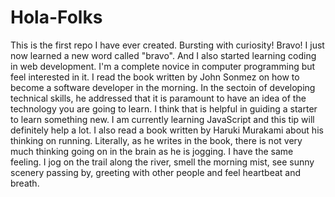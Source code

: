 # Hola-Folks
This is the first repo I have ever created. Bursting with curiosity!
Bravo! I just now learned a new word called "bravo". And I also started learning coding in web development. I'm a complete novice in computer programming but feel interested in it.
I read the book written by John Sonmez on how to become a software developer in the morning. In the sectoin of developing technical skills, he addressed that it is paramount to have an idea of the technology you are going to learn. I think that is helpful in guiding a starter to learn something new. I am currently learning JavaScript and this tip will definitely help a lot.
I also read a book written by Haruki Murakami about his thinking on running. Literally, as he writes in the book, there is not very much thinking going on in the brain as he is jogging. I have the same feeling. I jog on the trail along the river, smell the morning mist, see sunny scenery passing by, greeting with other people and feel heartbeat and breath.
